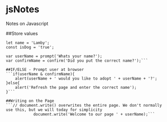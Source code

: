 # jsNotes

Notes on Javascript

##Store values

```var Age = 2;
let name = 'Lamby';
const isDog = 'true';

var userName = prompt('Whats your name?');
var confirmName = confirm('Did you put the correct name?');```

##IF/ELSE - Prompt user at browser
```if(userName & confirmName){
    alert(userName + ' would you like to adopt ' + userName + '?';
}else{
    alert('Refresh the page and enter the correct name');
}```

##Writing on the Page
```// document.write() overwrites the entire page. We don't normally use this, but we will today for simplicity
			document.write('Welcome to our page ' + userName);```